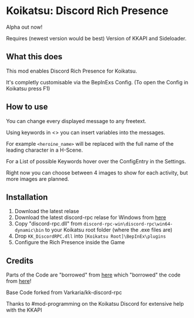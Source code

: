 
# Koikatsu: Discord Rich Presence

Alpha out now!

Requires (newest version would be best) Version of KKAPI and Sideloader.

## What this does

This mod enables Discord Rich Presence for Koikatsu. 

It's completly customisable via the BepInExs Config. (To open the Config in Koikatsu press F1)

## How to use

You can change every displayed message to any freetext. 

Using keywords in <> you can insert variables into the messages.

For example `<heroine_name>` will be replaced with the full name of the leading character in a H-Scene.

For a List of possible Keywords hover over the ConfigEntry in the Settings.

Right now you can choose between 4 images to show for each activity, but more images are planned.

## Installation

1. Download the latest relase
2. Download the latest discord-rpc relase for Windows from [here](https://github.com/discord/discord-rpc)
3. Copy "discord-rpc.dll" from `discord-rpc-win\discord-rpc\win64-dynamic\bin` to your Koikatsu root folder (where the .exe files are)
4. Drop `KK_DiscordRPC.dll` into `[Koikatsu Root]\BepInEx\plugins`
5. Configure the Rich Presence inside the Game

## Credits

Parts of the Code are "borrowed" from [here](https://github.com/eai04191/craftopia-rpc) which "borrowed" the code from [here](https://github.com/Weilbyte/RWRichPresence)!

Base Code forked from Varkaria/kk-discord-rpc

Thanks to #mod-programming on the Koikatsu Discord for extensive help with the KKAPI
